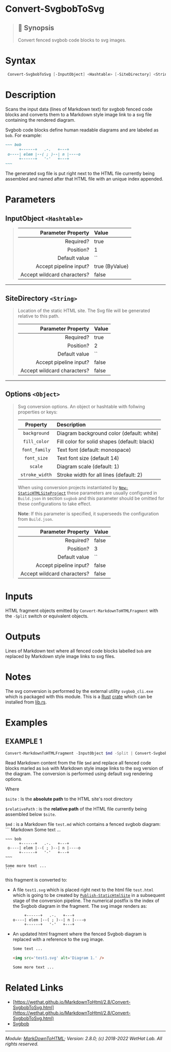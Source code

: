 ﻿#  Convert-SvgbobToSvg

> ## :bookmark: Synopsis
> Convert fenced svgbob code blocks to svg images.

# Syntax
```PowerShell
 Convert-SvgbobToSvg [-InputObject] <Hashtable> [-SiteDirectory] <String> [-Options] <Object>  [<CommonParameters>] 
```


# Description

Scans the input data (lines of Markdown text) for svgbob fenced code blocks
and converts them to a Markdown style image link to a svg file containing
the rendered diagram.

Svgbob code blocks define human readable diagrams and are labeled as `bob`.
For example:

``` Markdown
~~~ bob
      +------+   .-.   +---+
 o----| elem |--( ; )--| n |----o
      +------+   '-'   +---+
~~~
```

The generated svg file is put right next to the HTML file
currently being assembled and named after that HTML file with an unique
index appended.





# Parameters
 ## InputObject `<Hashtable>`
 
>
> Parameter Property         | Value
> --------------------------:|:----------
> Required?                  | true
> Position?                  | 1
> Default value              | ``
> Accept pipeline input?     | true (ByValue)
> Accept wildcard characters?| false
 - - -
 ## SiteDirectory `<String>`
  >Location of the static HTML site. The Svg file will be generated relative to this
 >path.
>
> Parameter Property         | Value
> --------------------------:|:----------
> Required?                  | true
> Position?                  | 2
> Default value              | ``
> Accept pipeline input?     | false
> Accept wildcard characters?| false
 - - -
 ## Options `<Object>`
  >Svg conversion options. An object or hashtable with follwing properties or keys:
 >
 >| Property       | Description                                  |
 >| :------------: | :------------------------------------------- |
 >| `background`   | Diagram background color (default: white)    |
 >| `fill_color`   | Fill color for solid shapes (default: black) |
 >| `font_family`  | Text font (default: monospace)               |
 >| `font_size`    | Text font size (default 14)                  |
 >| `scale`        | Diagram scale (default: 1)                   |
 >| `stroke_width` | Stroke width for all lines (default: 2)      |
 >
 >When using conversion projects instantiated by [`New-StaticHTMLSiteProject`](New-StaticHTMLSiteProject.md) these
 >parameters are usually configured in `Build.json` in section `svgbob` and this
 >parameter should be omitted for these configurations to take effect.
 >
 >**Note**: If this parameter is specified, it superseeds the
 >configuration from `Build.json`.
>
> Parameter Property         | Value
> --------------------------:|:----------
> Required?                  | false
> Position?                  | 3
> Default value              | ``
> Accept pipeline input?     | false
> Accept wildcard characters?| false



# Inputs
HTML fragment objects emitted by `Convert-MarkdownToHTMLFragment` with
the `-Split` switch or equivalent objects.


# Outputs
Lines of Markdown text where all fenced code blocks labelled `bob` are
replaced by Markdown style image links to svg files.

# Notes

The svg conversion is performed by the external utility
`svgbob_cli.exe` which is packaged with this module.
This is a [Rust](https://www.rust-lang.org/)
[crate](https://doc.rust-lang.org/rust-by-example/crates.html) which can be
installed from [lib.rs](https://lib.rs/crates/svgbob_cli).


# Examples

## EXAMPLE 1

~~~ PowerShell
Convert-MarkdownToHTMLFragment -InputObject $md -Split | Convert-SvgbobToSvg -SiteDirectory $site -RelativePath $relativePath
~~~


Read Markdown content from the file `$md` and replace all fenced code blocks
marled as `bob` with Markdown style image links to the svg version of the
diagram. The conversion is performed using default svg rendering options.

Where

`$site`
:   Is the **absolute path** to the HTML site's root directory

`$relativePath`
:   is the **relative path** of the HTML file currently being assembled below
    `$site`.

`$md`
:   is a Markdown file `test.md` which contains a fenced svgbob diagram:
    ``` Markdown
    Some text ...

    ~~~ bob
          +------+   .-.   +---+
     o----| elem |--( ; )--| n |----o
          +------+   '-'   +---+
    ~~~

    Some more text ...
    ```

this fragment is converted to:

* A file `test1.svg` which is placed right next to the html file `test.html`
  which is going to be created by [`Publish-StaticHtmlSite`](Publish-StaticHtmlSite.md) in a subsequent
  stage of the conversion pipeline. The numerical postfix is the index of the
  Svgbob diagram in the fragment. The svg image renders as:

  ~~~ bob
       +------+   .-.   +---+
  o----| elem |--( ; )--| n |----o
       +------+   '-'   +---+
  ~~~

* An updated html fragment where the fenced Svgbob diagram is replaced with
  a reference to the svg image.

  ~~~ html
  Some text ...

  <img src='test1.svg' alt='Diagram 1.' />

  Some more text ...
  ~~~














# Related Links

* [https://wethat.github.io/MarkdownToHtml/2.8/Convert-SvgbobToSvg.html](https://wethat.github.io/MarkdownToHtml/2.8/Convert-SvgbobToSvg.html) 
* [Svgbob](https://ivanceras.github.io/content/Svgbob.html)

- - -

_Module: [MarkDownToHTML](MarkDownToHTML.md); Version: 2.8.0; (c) 2018-2022 WetHat Lab. All rights reserved._
